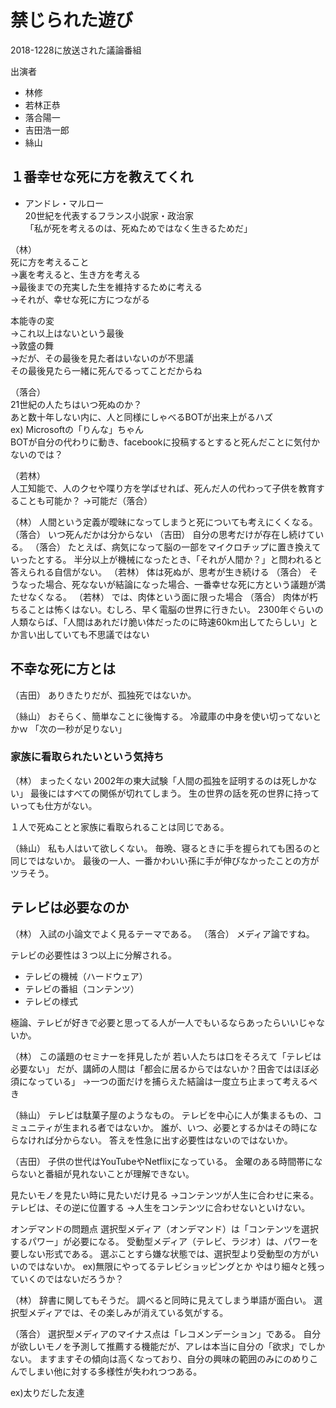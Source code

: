 # 禁じられた遊び

2018-1228に放送された議論番組  

出演者

- 林修
- 若林正恭
- 落合陽一
- 吉田浩一郎
- 絲山

## １番幸せな死に方を教えてくれ

- アンドレ・マルロー  
20世紀を代表するフランス小説家・政治家  
「私が死を考えるのは、死ぬためではなく生きるためだ」

（林）  
死に方を考えること  
→裏を考えると、生き方を考える  
→最後までの充実した生を維持するために考える  
→それが、幸せな死に方につながる  

本能寺の変  
→これ以上はないという最後  
→敦盛の舞  
→だが、その最後を見た者はいないのが不思議  
その最後見たら一緒に死んでるってことだからね  

（落合）  
21世紀の人たちはいつ死ぬのか？  
あと数十年しない内に、人と同様にしゃべるBOTが出来上がるハズ  
ex) Microsoftの「りんな」ちゃん  
BOTが自分の代わりに動き、facebookに投稿するとすると死んだことに気付かないのでは？  

（若林）  
人工知能で、人のクセや喋り方を学ばせれば、死んだ人の代わって子供を教育することも可能か？
→可能だ（落合）

（林）
人間という定義が曖昧になってしまうと死についても考えにくくなる。
（落合）
いつ死んだかは分からない
（吉田）
自分の思考だけが存在し続けている。
（落合）
たとえば、病気になって脳の一部をマイクロチップに置き換えていったとする。
半分以上が機械になったとき、「それが人間か？」と問われると答えられる自信がない。
（若林）
体は死ぬが、思考が生き続ける
（落合）
そうなった場合、死なないが結論になった場合、一番幸せな死に方という議題が満たせなくなる。
（若林）
では、肉体という面に限った場合
（落合）
肉体が朽ちることは怖くはない。むしろ、早く電脳の世界に行きたい。
2300年ぐらいの人類ならば、「人間はあれだけ脆い体だったのに時速60km出してたらしい」とか言い出していても不思議ではない

## 不幸な死に方とは

（吉田）
ありきたりだが、孤独死ではないか。

（絲山）
おそらく、簡単なことに後悔する。
冷蔵庫の中身を使い切ってないとかｗ
「次の一秒が足りない」

### 家族に看取られたいという気持ち

（林）
まったくない
2002年の東大試験「人間の孤独を証明するのは死しかない」
最後にはすべての関係が切れてしまう。
生の世界の話を死の世界に持っていっても仕方がない。

１人で死ぬことと家族に看取られることは同じである。

（絲山）
私も人はいて欲しくない。
毎晩、寝るときに手を握られても困るのと同じではないか。
最後の一人、一番かわいい孫に手が伸びなかったことの方がツラそう。

## テレビは必要なのか

（林）
入試の小論文でよく見るテーマである。
（落合）
メディア論ですね。

テレビの必要性は３つ以上に分解される。

- テレビの機械（ハードウェア）  
- テレビの番組（コンテンツ）
- テレビの様式

極論、テレビが好きで必要と思ってる人が一人でもいるならあったらいいじゃないか。

（林）
この議題のセミナーを拝見したが
若い人たちは口をそろえて「テレビは必要ない」
だが、講師の人間は「都会に居るからではないか？田舎ではほぼ必須になっている」
→一つの面だけを捕らえた結論は一度立ち止まって考えるべき

（絲山）
テレビは駄菓子屋のようなもの。
テレビを中心に人が集まるもの、コミュニティが生まれる者ではないか。
誰が、いつ、必要とするかはその時にならなければ分からない。
答えを性急に出す必要性はないのではないか。

（吉田）
子供の世代はYouTubeやNetflixになっている。
金曜のある時間帯にならないと番組が見れないことが理解できない。

見たいモノを見たい時に見たいだけ見る
→コンテンツが人生に合わせに来る。
テレビは、その逆に位置する
→人生をコンテンツに合わせないといけない。

オンデマンドの問題点
選択型メディア（オンデマンド）は「コンテンツを選択するパワー」が必要になる。
受動型メディア（テレビ、ラジオ）は、パワーを要しない形式である。
選ぶことすら嫌な状態では、選択型より受動型の方がいいのではないか。
ex)無限にやってるテレビショッピングとか
やはり細々と残っていくのではないだろうか？

（林）
辞書に関してもそうだ。
調べると同時に見えてしまう単語が面白い。
選択型メディアでは、その楽しみが消えている気がする。

（落合）
選択型メディアのマイナス点は「レコメンデーション」である。
自分が欲しいモノを予測して推薦する機能だが、アレは本当に自分の「欲求」でしかない。
ますますその傾向は高くなっており、自分の興味の範囲のみにのめりこんでしまい他に対する多様性が失われつつある。

ex)太りだした友達
